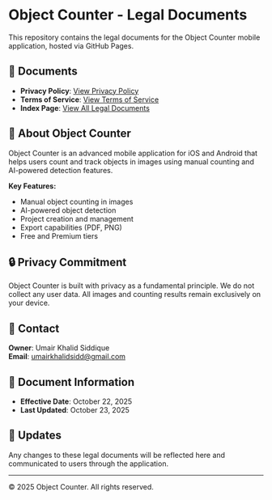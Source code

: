 # Object Counter - Legal Documents

This repository contains the legal documents for the Object Counter mobile application, hosted via GitHub Pages.

## 📄 Documents

- **Privacy Policy**: [View Privacy Policy](https://umairkhalidsidd1.github.io/objectcounter-legal/privacy-policy.html)
- **Terms of Service**: [View Terms of Service](https://umairkhalidsidd1.github.io/objectcounter-legal/terms-of-service.html)
- **Index Page**: [View All Legal Documents](https://umairkhalidsidd1.github.io/objectcounter-legal/)

## 📱 About Object Counter

Object Counter is an advanced mobile application for iOS and Android that helps users count and track objects in images using manual counting and AI-powered detection features.

**Key Features:**
- Manual object counting in images
- AI-powered object detection
- Project creation and management
- Export capabilities (PDF, PNG)
- Free and Premium tiers

## 🔒 Privacy Commitment

Object Counter is built with privacy as a fundamental principle. We do not collect any user data. All images and counting results remain exclusively on your device.

## 📧 Contact

**Owner**: Umair Khalid Siddique  
**Email**: umairkhalidsidd@gmail.com

## 📅 Document Information

- **Effective Date**: October 22, 2025
- **Last Updated**: October 23, 2025

## 🔄 Updates

Any changes to these legal documents will be reflected here and communicated to users through the application.

---

© 2025 Object Counter. All rights reserved.
